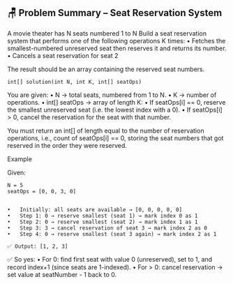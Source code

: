 ## 🪑 Problem Summary – Seat Reservation System

A movie theater has N seats numbered 1 to N
Build a seat reservation system that performs one of the following operations K times:
• Fetches the smallest-numbered unreserved seat then reserves it and returns its number.
• Cancels a seat reservation for seat 2

The result should be an array containing the reserved seat numbers.

```
int[] solution(int N, int K, int[] seatOps)
```

You are given:
•	N → total seats, numbered from 1 to N.
•	K → number of operations.
•	int[] seatOps → array of length K:
•	If seatOps[i] == 0, reserve the smallest unreserved seat (i.e. the lowest index with a 0).
•	If seatOps[i] > 0, cancel the reservation for the seat with that number.

You must return an int[] of length equal to the number of reservation operations, i.e., 
count of seatOps[i] == 0, storing the seat numbers that got reserved in the order they were reserved.

Example

Given:
```
N = 5
seatOps = [0, 0, 3, 0]


•	Initially: all seats are available → [0, 0, 0, 0, 0]
•	Step 1: 0 → reserve smallest (seat 1) → mark index 0 as 1
•	Step 2: 0 → reserve smallest (seat 2) → mark index 1 as 1
•	Step 3: 3 → cancel reservation of seat 3 → mark index 2 as 0
•	Step 4: 0 → reserve smallest (seat 3 again) → mark index 2 as 1

✅ Output: [1, 2, 3]
```

✅ So yes:
•	For 0: find first seat with value 0 (unreserved), set to 1, and record index+1 (since seats are 1-indexed).
•	For > 0: cancel reservation → set value at seatNumber - 1 back to 0.